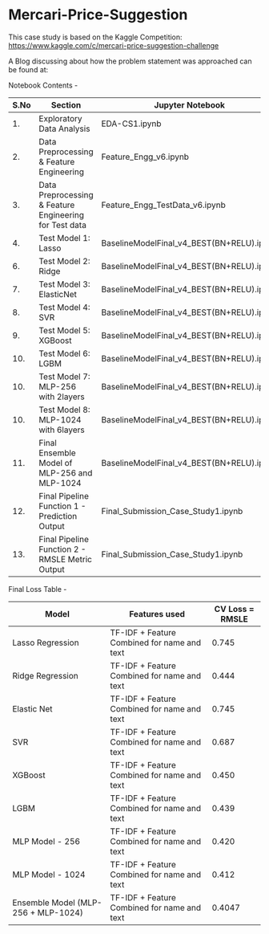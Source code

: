 # Mercari-Price-Suggestion

This case study is based on the Kaggle Competition: https://www.kaggle.com/c/mercari-price-suggestion-challenge

A Blog discussing about how the problem statement was approached can be found at: 

Notebook Contents - 

|S.No  |	Section                                                 |	Jupyter Notebook                                     |
|------|----------------------------------------------------------|------------------------------------------------------|
|1.	   |Exploratory Data Analysis                                 |	EDA-CS1.ipynb                                        |
|2.	   |Data Preprocessing	& Feature Engineering                 | Feature_Engg_v6.ipynb                                |
|3.	   |Data Preprocessing	& Feature Engineering for Test data	  | Feature_Engg_TestData_v6.ipynb                       |
|4.	   |Test Model 1: Lasso                                       | BaselineModelFinal_v4_BEST(BN+RELU).ipynb            |
|6.		 |Test Model 2: Ridge                                       | BaselineModelFinal_v4_BEST(BN+RELU).ipynb            |
|7.	   |Test Model 3: ElasticNet                                  | BaselineModelFinal_v4_BEST(BN+RELU).ipynb            |
|8.	   |Test Model 4: SVR                                         | BaselineModelFinal_v4_BEST(BN+RELU).ipynb            |
|9.	   |Test Model 5: XGBoost                                     | BaselineModelFinal_v4_BEST(BN+RELU).ipynb            |
|10.	 |Test Model 6: LGBM                                        | BaselineModelFinal_v4_BEST(BN+RELU).ipynb            |
|10.	 |Test Model 7: MLP-256 with 2layers                        | BaselineModelFinal_v4_BEST(BN+RELU).ipynb            |
|10.	 |Test Model 8: MLP-1024 with 6layers                       | BaselineModelFinal_v4_BEST(BN+RELU).ipynb            |
|11.	 |Final Ensemble Model of MLP-256 and MLP-1024              | BaselineModelFinal_v4_BEST(BN+RELU).ipynb            |
|12.	 |Final Pipeline Function 1 - Prediction Output             | Final_Submission_Case_Study1.ipynb                   |
|13.	 |Final Pipeline Function 2 - RMSLE Metric Output           | Final_Submission_Case_Study1.ipynb                   |

Final Loss Table - 

|             Model              |                Features used                | CV Loss = RMSLE |
|--------------------------------|---------------------------------------------|-----------------|
|        Lasso Regression        | TF-IDF + Feature Combined for name and text |      0.745      |
|        Ridge Regression        | TF-IDF + Feature Combined for name and text |      0.444      |
|          Elastic Net           | TF-IDF + Feature Combined for name and text |      0.745      |
|              SVR               | TF-IDF + Feature Combined for name and text |      0.687      |
|            XGBoost             | TF-IDF + Feature Combined for name and text |      0.450      |
|              LGBM              | TF-IDF + Feature Combined for name and text |      0.439      |
|         MLP Model - 256        | TF-IDF + Feature Combined for name and text |      0.420      |
|         MLP Model - 1024       | TF-IDF + Feature Combined for name and text |      0.412      |
| Ensemble Model (MLP-256 + MLP-1024) | TF-IDF + Feature Combined for name and text |      0.4047|
